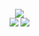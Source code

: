 <!-- le manul -->
<!-- <div align="center">
	<img src="https://user-images.githubusercontent.com/38620771/118567617-c7284700-b77e-11eb-962f-8f151d6f1d62.gif">
</div> -->

<div align="center">
<img src="https://user-images.githubusercontent.com/38620771/118568946-8d0c7480-b781-11eb-937a-d1294b92c6f9.gif" />
</div>
<div align="center">
<img src="https://user-images.githubusercontent.com/38620771/118568946-8d0c7480-b781-11eb-937a-d1294b92c6f9.gif" />
<img src="https://user-images.githubusercontent.com/38620771/118568946-8d0c7480-b781-11eb-937a-d1294b92c6f9.gif" />
</div>

<!-- edved triforce -->
<!-- <div align="center">
<img src="https://iliayar.ru/favicon.ico" />
</div>
<div align="center">
<img src="https://iliayar.ru/favicon.ico" />
<img src="https://iliayar.ru/favicon.ico" />
</div> -->
